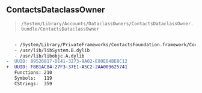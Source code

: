 ## ContactsDataclassOwner

> `/System/Library/Accounts/DataclassOwners/ContactsDataclassOwner.bundle/ContactsDataclassOwner`

```diff

   - /System/Library/PrivateFrameworks/ContactsFoundation.framework/ContactsFoundation
   - /usr/lib/libSystem.B.dylib
   - /usr/lib/libobjc.A.dylib
-  UUID: 89526817-DE41-3273-9A02-E80E04BE8C12
+  UUID: F8B1AC84-27F3-37E1-A5C2-2AA009625741
   Functions: 210
   Symbols:   119
   CStrings:  359

```
